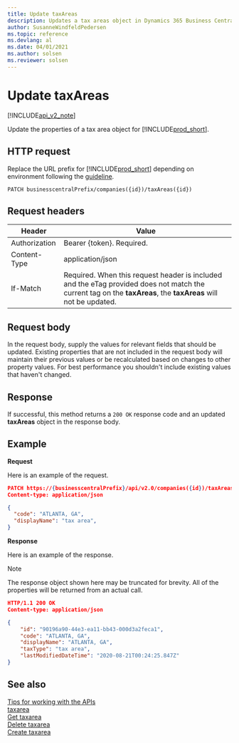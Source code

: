 ```yaml
---
title: Update taxAreas  
description: Updates a tax areas object in Dynamics 365 Business Central. 
author: SusanneWindfeldPedersen
ms.topic: reference
ms.devlang: al
ms.date: 04/01/2021
ms.author: solsen
ms.reviewer: solsen
---
```


# Update taxAreas

[!INCLUDE[api_v2_note](../../../includes/api_v2_note.md)]

Update the properties of a tax area object for [!INCLUDE[prod_short](../../../includes/prod_short.md)].

## HTTP request
Replace the URL prefix for [!INCLUDE[prod_short](../../../includes/prod_short.md)] depending on environment following the [guideline](../../v2.0/endpoints-apis-for-dynamics.md).

```
PATCH businesscentralPrefix/companies({id})/taxAreas({id})
```

## Request headers

|Header|Value|
|------|-----|
|Authorization |Bearer {token}. Required.|
|Content-Type  |application/json|
|If-Match      |Required. When this request header is included and the eTag provided does not match the current tag on the **taxAreas**, the **taxAreas** will not be updated. |

## Request body
In the request body, supply the values for relevant fields that should be updated. Existing properties that are not included in the request body will maintain their previous values or be recalculated based on changes to other property values. For best performance you shouldn't include existing values that haven't changed.

## Response
If successful, this method returns a ```200 OK``` response code and an updated **taxAreas** object in the response body.

## Example

**Request**

Here is an example of the request.
```json
PATCH https://{businesscentralPrefix}/api/v2.0/companies({id})/taxAreas({id})
Content-type: application/json

{
  "code": "ATLANTA, GA",
  "displayName": "tax area",
}
```

**Response**

Here is an example of the response. 

> [!NOTE]  
>   The response object shown here may be truncated for brevity. All of the properties will be returned from an actual call.

```json
HTTP/1.1 200 OK
Content-type: application/json

{
    "id": "90196a90-44e3-ea11-bb43-000d3a2feca1",
    "code": "ATLANTA, GA",
    "displayName": "ATLANTA, GA",
    "taxType": "tax area",
    "lastModifiedDateTime": "2020-08-21T00:24:25.847Z"
}
```

## See also
[Tips for working with the APIs](../../../developer/devenv-connect-apps-tips.md)    
[taxarea](../resources/dynamics_taxarea.md)    
[Get taxarea](dynamics_taxarea_Get.md)    
[Delete taxarea](dynamics_taxarea_Delete.md)    
[Create taxarea](dynamics_taxarea_Create.md)    
